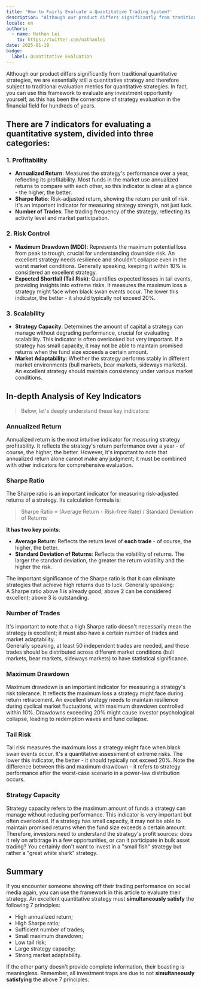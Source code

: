 ```yaml
---
title: 'How to Fairly Evaluate a Quantitative Trading System?'
description: "Although our product differs significantly from traditional quantitative strategies, we are essentially still a quantitative strategy and therefore subject to traditional evaluation metrics. You can actually use this framework to evaluate any investment opportunity yourself."
locale: en
authors:
  - name: Nathan Lei
    to: https://twitter.com/nathanlei
date: 2025-01-18
badge:
  label: Quantitative Evaluation
---
```


Although our product differs significantly from traditional quantitative strategies, we are essentially still a quantitative strategy and therefore subject to traditional evaluation metrics for quantitative strategies. In fact, you can use this framework to evaluate any investment opportunity yourself, as this has been the cornerstone of strategy evaluation in the financial field for hundreds of years.

## There are 7 indicators for evaluating a quantitative system, divided into three categories:

### 1. Profitability

* **Annualized Return**: Measures the strategy's performance over a year, reflecting its profitability. Most funds in the market use annualized returns to compare with each other, so this indicator is clear at a glance - the higher, the better.
* **Sharpe Ratio**: Risk-adjusted return, showing the return per unit of risk. It's an important indicator for measuring strategy strength, not just luck.
* **Number of Trades**: The trading frequency of the strategy, reflecting its activity level and market participation.

### 2. Risk Control

* **Maximum Drawdown (MDD)**: Represents the maximum potential loss from peak to trough, crucial for understanding downside risk. An excellent strategy needs resilience and shouldn't collapse even in the worst market conditions. Generally speaking, keeping it within 10% is considered an excellent strategy.
* **Expected Shortfall (Tail Risk)**: Quantifies expected losses in tail events, providing insights into extreme risks. It measures the maximum loss a strategy might face when black swan events occur. The lower this indicator, the better - it should typically not exceed 20%.

### 3. Scalability

* **Strategy Capacity**: Determines the amount of capital a strategy can manage without degrading performance, crucial for evaluating scalability. This indicator is often overlooked but very important. If a strategy has small capacity, it may not be able to maintain promised returns when the fund size exceeds a certain amount.
* **Market Adaptability**: Whether the strategy performs stably in different market environments (bull markets, bear markets, sideways markets). An excellent strategy should maintain consistency under various market conditions.

## In-depth Analysis of Key Indicators

> Below, let's deeply understand these key indicators:

### Annualized Return

Annualized return is the most intuitive indicator for measuring strategy profitability. It reflects the strategy's return performance over a year - of course, the higher, the better. However, it's important to note that annualized return alone cannot make any judgment; it must be combined with other indicators for comprehensive evaluation.

### Sharpe Ratio

The Sharpe ratio is an important indicator for measuring risk-adjusted returns of a strategy. Its calculation formula is:

> Sharpe Ratio = (Average Return - Risk-free Rate) / Standard Deviation of Returns

**It has two key points**:

* **Average Return**: Reflects the return level of **each trade** - of course, the higher, the better.
* **Standard Deviation of Returns**: Reflects the volatility of returns. The larger the standard deviation, the greater the return volatility and the higher the risk.

The important significance of the Sharpe ratio is that it can eliminate strategies that achieve high returns due to luck. Generally speaking:  
A Sharpe ratio above 1 is already good; above 2 can be considered excellent; above 3 is outstanding.

### Number of Trades

It's important to note that a high Sharpe ratio doesn't necessarily mean the strategy is excellent; it must also have a certain number of trades and market adaptability.  
Generally speaking, at least 50 independent trades are needed, and these trades should be distributed across different market conditions (bull markets, bear markets, sideways markets) to have statistical significance.

### Maximum Drawdown

Maximum drawdown is an important indicator for measuring a strategy's risk tolerance. It reflects the maximum loss a strategy might face during return retracement. An excellent strategy needs to maintain resilience during cyclical market fluctuations, with maximum drawdown controlled within 10%. Drawdowns exceeding 20% might cause investor psychological collapse, leading to redemption waves and fund collapse.

### Tail Risk

Tail risk measures the maximum loss a strategy might face when black swan events occur. It's a quantitative assessment of extreme risks. The lower this indicator, the better - it should typically not exceed 20%. Note the difference between this and maximum drawdown - it refers to strategy performance after the worst-case scenario in a power-law distribution occurs.

### Strategy Capacity

Strategy capacity refers to the maximum amount of funds a strategy can manage without reducing performance. This indicator is very important but often overlooked. If a strategy has small capacity, it may not be able to maintain promised returns when the fund size exceeds a certain amount. Therefore, investors need to understand the strategy's profit sources: does it rely on arbitrage in a few opportunities, or can it participate in bulk asset trading? You certainly don't want to invest in a "small fish" strategy but rather a "great white shark" strategy.

## Summary

If you encounter someone showing off their trading performance on social media again, you can use the framework in this article to evaluate their strategy. An excellent quantitative strategy must **simultaneously satisfy** the following 7 principles:

* High annualized return;
* High Sharpe ratio;
* Sufficient number of trades;
* Small maximum drawdown;
* Low tail risk;
* Large strategy capacity;
* Strong market adaptability.

If the other party doesn't provide complete information, their boasting is meaningless. Remember, all investment traps are due to not **simultaneously satisfying** the above 7 principles. 